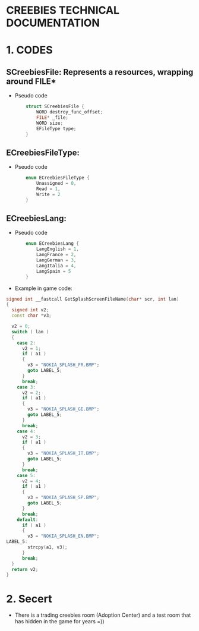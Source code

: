 # CREEBIES TECHNICAL DOCUMENTATION

# 1. CODES
## SCreebiesFile: Represents a resources, wrapping around FILE*
- Pseudo code
	```c++
		struct SCreebiesFile {
			WORD destroy_func_offset;
			FILE* _file;
			WORD size;
			EFileType type;
		}
	```
## ECreebiesFileType:
- Pseudo code
	```c++
		enum ECreebiesFileType {
			Unassigned = 0,
			Read = 1,
			Write = 2
		}
	```

## ECreebiesLang:
- Pseudo code
	```c++
		enum ECreebiesLang {
			LangEnglish = 1,
			LangFrance = 2,
			LangGerman = 3,
			LangItalia = 4,
			LangSpain = 5
		}
	```

- Example in game code:
```c++
signed int __fastcall GetSplashScreenFileName(char* scr, int lan)
{
  signed int v2; 
  const char *v3; 

  v2 = 0;
  switch ( lan )
  {
    case 2:
      v2 = 1;
      if ( a1 )
      {
        v3 = "NOKIA_SPLASH_FR.BMP";
        goto LABEL_5;
      }
      break;
    case 3:
      v2 = 2;
      if ( a1 )
      {
        v3 = "NOKIA_SPLASH_GE.BMP";
        goto LABEL_5;
      }
      break;
    case 4:
      v2 = 3;
      if ( a1 )
      {
        v3 = "NOKIA_SPLASH_IT.BMP";
        goto LABEL_5;
      }
      break;
    case 5:
      v2 = 4;
      if ( a1 )
      {
        v3 = "NOKIA_SPLASH_SP.BMP";
        goto LABEL_5;
      }
      break;
    default:
      if ( a1 )
      {
        v3 = "NOKIA_SPLASH_EN.BMP";
LABEL_5:
        strcpy(a1, v3);
      }
      break;
  }
  return v2;
} 
```

# 2. Secert
- There is a trading creebies room (Adoption Center) and a test room that has hidden in the game for
years =))
